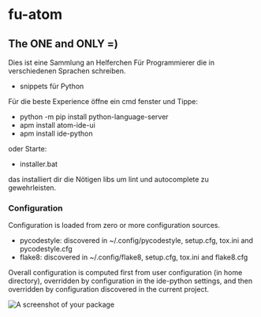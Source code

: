 # fu-atom

## The ONE and ONLY =)

Dies ist eine Sammlung an Helferchen Für Programmierer die in verschiedenen Sprachen schreiben.
- snippets für Python

Für die beste Experience öffne ein cmd fenster und Tippe:
 - python -m pip install python-language-server
 - apm install atom-ide-ui
 - apm install ide-python

oder Starte:
 - installer.bat

das installiert dir die Nötigen libs um lint und autocomplete zu gewehrleisten.

### Configuration

Configuration is loaded from zero or more configuration sources.

  -  pycodestyle: discovered in ~/.config/pycodestyle, setup.cfg, tox.ini and pycodestyle.cfg
  -  flake8: discovered in ~/.config/flake8, setup.cfg, tox.ini and flake8.cfg

Overall configuration is computed first from user configuration (in home directory), overridden by configuration in the ide-python settings, and then overridden by configuration discovered in the current project.

![A screenshot of your package](https://f.cloud.github.com/assets/69169/2290250/c35d867a-a017-11e3-86be-cd7c5bf3ff9b.gif)
